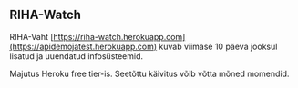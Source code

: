 ## RIHA-Watch

RIHA-Vaht [https://riha-watch.herokuapp.com](https://apidemojatest.herokuapp.com) kuvab viimase 10 päeva jooksul lisatud ja uuendatud infosüsteemid.

Majutus Heroku free tier-is. Seetõttu käivitus võib võtta mõned momendid.



